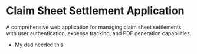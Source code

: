 # Claim Sheet Settlement Application

A comprehensive web application for managing claim sheet settlements with user authentication, expense tracking, and PDF generation capabilities.

- My dad needed this
